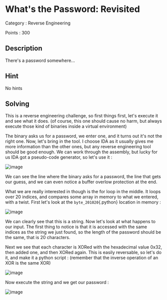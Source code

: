 # What's the Password: Revisited

Category : Reverse Engineering

Points : 300

## Description

There's a password somewhere...

## Hint

No hints

## Solving

This is a reverse engineering challenge, so first things first, let's execute it and see what it does. (of course, this one should
cause no harm, but always execute those kind of binaries inside a virtual environment)

The binary asks us for a password, we enter one, and it turns out it's not the right one. Now, let's bring in the tool. I choose
IDA as it usually gives me more information than the other ones, but any reverse engineering tool should be good enough.
We can work through the assembly, but lucky for us IDA got a pseudo-code generator, so let's use it :

![image](https://user-images.githubusercontent.com/57148042/73139137-2aaed280-406b-11ea-8d09-4b5028df048c.png)


We can see the line where the binary asks for a password, the line that gets our guess, and we can even notice a buffer overlow protection
at the end.

What we are really interested in though is the for loop in the middle. It loops over 20 indices, and compares some array in memory
to what we entered, with a twist. First let's look at the `byte_201020`{.python} location in memory :

![image](https://user-images.githubusercontent.com/57148042/73139253-5aaaa580-406c-11ea-81ab-0fb11a97ce1f.png)

We can clearly see that this is a string. Now let's look at what happens to our input. The first thing to notice is that it is
accessed with the same indices as the string we just found, so the length of the password should be the same, that is 20 characters.

Next we see that each character is XORed with the hexadecimal value 0x32, then added one, and then XORed again. This is easily reversable,
so let's do it, and make it a python script : (remember that the inverse operation of an XOR is the same XOR)

![image](https://user-images.githubusercontent.com/57148042/73139289-dc9ace80-406c-11ea-8a66-3835ff3183ab.png)

Now execute the string and we get our password :

![image](https://user-images.githubusercontent.com/57148042/73139297-f3d9bc00-406c-11ea-82c9-315b24be9707.png)
